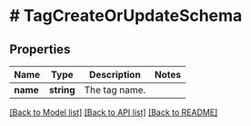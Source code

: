 # # TagCreateOrUpdateSchema

## Properties

Name | Type | Description | Notes
------------ | ------------- | ------------- | -------------
**name** | **string** | The tag name. |

[[Back to Model list]](../../README.md#models) [[Back to API list]](../../README.md#endpoints) [[Back to README]](../../README.md)
